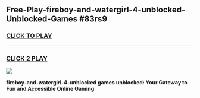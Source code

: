 
## Free-Play-fireboy-and-watergirl-4-unblocked-Unblocked-Games #83rs9
<h3>
<a href="https://news.freeplayer.one?title=fireboy-and-watergirl-4-unblocked&ref=8M">CLICK TO PLAY</a></h3>
<hr>

<h3>
<a href="https://news.freeplayer.one?title=fireboy-and-watergirl-4-unblocked&ref=8M">CLICK 2 PLAY</a>
  
</h3>

<a href="https://news.freeplayer.one?title=fireboy-and-watergirl-4-unblocked&ref=8M"><img src="https://clearcache.store/games.png"></a>


**fireboy-and-watergirl-4-unblocked games unblocked: Your Gateway to Fun and Accessible Online Gaming**
